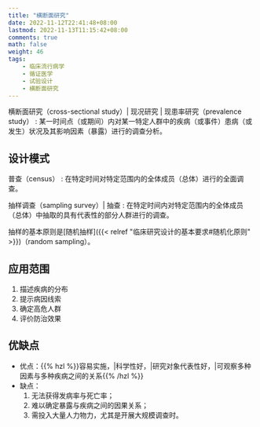 ```yaml
---
title: "横断面研究"
date: 2022-11-12T22:41:48+08:00
lastmod: 2022-11-13T11:15:42+08:00
comments: true
math: false
weight: 46
tags:
    - 临床流行病学
    - 循证医学
    - 试验设计
    - 横断面研究
---
```


横断面研究（cross-sectional study）| 现况研究 | 现患率研究（prevalence study）
: 某一时间点（或期间）内对某一特定人群中的疾病（或事件）患病（或发生）状况及其影响因素（暴露）进行的调查分析。

<!--more-->

## 设计模式

普查（census）
: 在特定时间对特定范围内的全体成员（总体）进行的全面调查。

抽样调查（sampling survey）| 抽查
: 在特定时间内对特定范围内的全体成员（总体）中抽取的具有代表性的部分人群进行的调查。

抽样的基本原则是[随机抽样]({{< relref "临床研究设计的基本要求#随机化原则" >}})（random sampling）。

## 应用范围

1. 描述疾病的分布
2. 提示病因线索
3. 确定高危人群
4. 评价防治效果

## 优缺点

- 优点：{{% hzl %}}容易实施，|科学性好，|研究对象代表性好，|可观察多种因素与多种疾病之间的关系{{% /hzl %}}
- 缺点：
    1. 无法获得发病率与死亡率；
    2. 难以确定暴露与疾病之间的因果关系；
    3. 需投入大量人力物力，尤其是开展大规模调查时。

